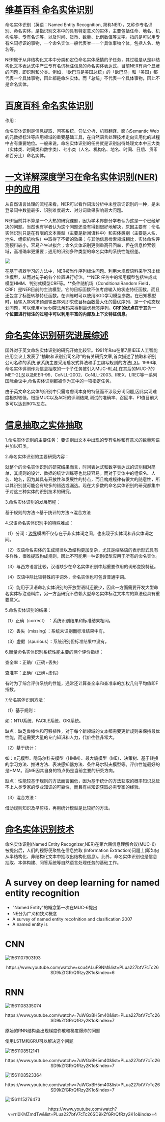 # [维基百科  命名实体识别]([https://zh.wikipedia.org/wiki/%E5%91%BD%E5%90%8D%E5%AE%9E%E4%BD%93%E8%AF%86%E5%88%AB](https://zh.wikipedia.org/wiki/命名实体识别))

命名实体识别（英语：Named Entity Recognition, 简称NER），又称作专名识别、命名实体，是指识别文本中的具有特定意义的实体，主要包括任命、地名、机构名等、专有名词等，以及时间、货币、数量、比例数值等文字。指的是可以用专有名词标识的事物，一个命名实体一般代表唯一一个具体事物个体，包括人名、地名等。

NER属于从非结构化文本中分类和定位命名实体感情的子任务，其过程是从是非结构化文本表达式中产生专有名词标注信息的命名实体表达式，目前NER有两个显著的问题，即识别和分类。例如，「欧巴马是美国总统」的「欧巴马」和「美国」都代表一个具体事物，因此都是命名实体。而「总统」不代表一个具体事物，因此不是命名实体。

# [百度百科  命名实体识别]([https://baike.baidu.com/item/%E5%91%BD%E5%90%8D%E5%AE%9E%E4%BD%93%E8%AF%86%E5%88%AB/6968430?fr=aladdin](https://baike.baidu.com/item/命名实体识别/6968430?fr=aladdin))

作用：

命名实体识别是信息提取、问答系统、句法分析、机器翻译、面向Semantic Web的元数据标注等应用领域的重要基础工具，在自然语言处理技术走向实用化的过程中占有重要地位。一般来说，命名实体识别的任务就是识别出待处理文本中三大类（实体类、时间类和数字类）、七小类（人名、机构名、地名、时间、日期、货币和百分比）命名实体。

# [一文详解深度学习在命名实体识别(NER)中的应用](<https://zhuanlan.zhihu.com/p/43061858>)

从自然语言处理的流程来看，NER可以看作词法分析中未登录词识别的一种，是未登录词中数量最多、识别难度最大、对分词效果影响最大问题。

NER当前并不算是一个大热的研究课题，因为学术界部分学者认为这是一个已经解决的问题。当然也有学者认为这个问题还没有得到很好地解决，原因主要有：命名实体识别只是在有限的文本类型（主要是新闻语料中）和实体类别（主要是人名、地名、组织机构名）中取得了不错的效果；与其他信息检索领域相比，实体命名评测预料较小，容易产生过拟合；命名实体识别更侧重高召回率，但在信息检索领域，高准确率更重要；通用的识别多种类型的命名实体的系统性能很差。

![](https://pic2.zhimg.com/80/v2-ae75a69efab8b5d0f6701cf752322649_hd.jpg)

在基于机器学习的方法中，NER被当作序列标注问题。利用大规模语料来学习出标注模型，从而对句子的各个位置进行标注。**NER 任务中的常用模型包括生成式模型HMM、判别式模型CRF等。**条件随机场（ConditionalRandom Field，CRF）是NER目前的主流模型。它的目标函数不仅考虑输入的状态特征函数，而且还包含了标签转移特征函数。在训练时可以使用SGD学习模型参数。在已知模型时，给输入序列求预测输出序列即求使目标函数最大化的最优序列，是一个动态规划问题，可以使用Viterbi算法解码来得到最优标签序列。**CRF的优点在于其为一个位置进行标注的过程中可以利用丰富的内部及上下文特征信息。**



# [**命名实体识别研究进展综述**](<http://manu44.magtech.com.cn/Jwk_infotech_wk3/article/2010/1003-3513/1003-3513-26-6-42.html>)

国外对于英文命名实体识别的研究开始比较早。1991年Rau在第7届IEEE人工智能应用会议上发表了“抽取和识别公司名称”的有关研究文章,首次描述了抽取和识别公司名称的系统,该系统主要采用启发式算法和手工编写规则的方法[[ 3](http://manu44.magtech.com.cn/Jwk_infotech_wk3/article/2010/1003-3513/1003-3513-26-6-42.html#R3)]。1996年,命名实体评测作为信息抽取的一个子任务被引入MUC-6[[ 4](http://manu44.magtech.com.cn/Jwk_infotech_wk3/article/2010/1003-3513/1003-3513-26-6-42.html#R4)],在其后的MUC-7的MET-2[[ 5](http://manu44.magtech.com.cn/Jwk_infotech_wk3/article/2010/1003-3513/1003-3513-26-6-42.html#R5)]以及IEER-99、CoNLL-2002、CoNLL-2003、IREX、LREC等一系列国际会议中,命名实体识别都被作为其中的一项指定任务。

由于英文命名实体的识别中只需考虑词本身的特征而不涉及分词问题,因此实现难度相对较低。根据MUC以及ACE的评测结果,测试的准确率、召回率、F1值目前大多可以达到90%左右。



# [信息抽取之实体抽取](<https://blog.csdn.net/feng_zhiyu/article/details/80246690>)

1.命名实体识别的主要任务： 
要识别出文本中出现的专有名称和有意义的数量短语并加以归类。

2.命名实体识别的主要研究内容：

就整个的命名实体识别的研究结果而言，时间表达式和数字表达式的识别相对简单，其规则的设计、数据的统计训练等也比较容易。而对于实体中的组织名、人名、地名，因为其具有开放性和发展性的特点，而且构成规律有很大的随意性，所以其识别就可能会有较多的错选或漏选。现在大多数的命名实体识别的研究都集中于对这三种实体的识别技术的研究。

3.命名实体识别的发展历程：

基于规则的方法->基于统计的方法->混合方法

4.汉语命名实体识别中的特殊难点：

（1）分词：[边界]()模糊不仅存在于非实体词之间，也出现于实体词和非实体词之间。

（2）汉语命名实体的生成规律以及结构更加复杂，尤其是缩略语的表示形式具有多样性，很难提取构成规则，因此不可能用一种识别模型应用于所有的命名实体。

（3）与西方语言比较，汉语缺少在命名实体识别中起重要作用的词形变换特征。

（4）汉语中除比较特殊的字词外，命名实体也可包含普通字词。

（5）能用于汉语命名实体识别的开放型语料还很少，因此一方面需要开发大型命名实体标注语料库，另一方面研究不依赖大型命名实体标注文本库的算法也具有重要意义。

5.命名实体识别的结果：

（1）正确（correct） ：系统识别结果和标准结果相同。

（2）丢失（missing）：系统未识别而标准结果中有。

（3）虚假（spurious）：系统识别但标准结果中没有。

6.衡量命名实体识别系统性能主要的两个评价指标：

查全率：正确/（正确+丢失）

查准率：正确/（正确+虚假）

有时为了综合评价系统的性能，通常还计算查全率和查准率的加权几何平均值即F指数。

7.命名实体识别方法：

（1）基于规则：

如：NTU系统、FACILE系统、OKI系统。

缺点：缺乏鲁棒性和可移植性，对于每个新领域的文本都需要更新规则来保持最优性能，而这需要大量的专门知识和人力，代价往往非常大。

（2）基于统计：

如：n元模型、隐马尔科夫模型（HMM）、最大熵模型（ME）、决策树、基于转换的学习方法、推进方法、表决感知器方法、条件马尔科夫模型等。评价性能最好的是HMM。而ME因其自身的特点仍是当前主要的研究方向。

缺点：性能较基于规则的方法而言偏低，因为基于统计的方法获取的概率知识总赶不上人类专家的专业知识的可靠性，而且有些知识获取必需专家的经验。

（3）混合方法：

借助规则知识及早剪枝，再用统计模型是比较好的方法。





# [命名实体识别技术]([https://bainingchao.github.io/2019/02/13/%E5%91%BD%E5%90%8D%E5%AE%9E%E4%BD%93%E8%AF%86%E5%88%AB%E6%8A%80%E6%9C%AF/](https://bainingchao.github.io/2019/02/13/命名实体识别技术/))

命名实体识别(Named Entity Recognizer,NER)在第六届信息理解会议(MUC-6)被提出后，人们的视野便聚焦在信息抽取 (Information Extraction)问题上(即如何从半结构化、非结构化文本中抽取出结构化信息)。此外，命名实体识别也是信息抽取、本体构建、问答系统等自然语言处理任务的基础工作。





# A survey on deep learning for named entity recognition

* "Named Entity"的概念第一次在MUC-6提出
* NE分为广义和狭义概念
* A survey of named entity recofnition and clasification 2007
* A named entity is 







# CNN

![1561107903193](C:\Users\Administrator\AppData\Roaming\Typora\typora-user-images\1561107903193.png)

<center>https://www.youtube.com/watchv=scu4ALuF9NM&list=PLua227btV7cTc26SD9kZfGRrQfRzy2K1o&index=6</center>



# RNN

![1561108335074](C:\Users\Administrator\AppData\Roaming\Typora\typora-user-images\1561108335074.png)

<center>https://www.youtube.com/watchv=7uWGxBH5m40&list=PLua227btV7cTc26SD9kZfGRrQfRzy2K1o&index=7</center>

原始的RNN结构会出现梯度弥散和梯度爆炸的问题

使用LSTM和GRU可以解决这个问题

![1561108512141](C:\Users\Administrator\AppData\Roaming\Typora\typora-user-images\1561108512141.png)

<center>https://www.youtube.com/watchv=7uWGxBH5m40&list=PLua227btV7cTc26SD9kZfGRrQfRzy2K1o&index=7</center>

![1561108523364](C:\Users\Administrator\AppData\Roaming\Typora\typora-user-images\1561108523364.png)

<center>https://www.youtube.com/watchv=7uWGxBH5m40&list=PLua227btV7cTc26SD9kZfGRrQfRzy2K1o&index=7</center>

![1561115276473](C:\Users\Administrator\AppData\Roaming\Typora\typora-user-images\1561115276473.png)

<center>https://www.youtube.com/watch?v=rri0KMZmdTw&list=PLua227btV7cTc26SD9kZfGRrQfRzy2K1o&index=4</center>

